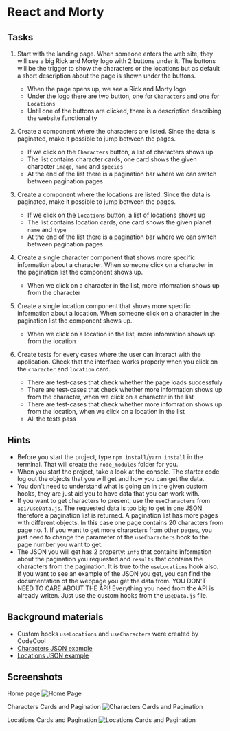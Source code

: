 # React and Morty


## Tasks

1. Start with the landing page. When someone enters the web site, they will see a big Rick and Morty logo with 2 buttons under it. The buttons will be the trigger to show the characters or the locations  but as default a short description about the page is shown under the buttons.
    - When the page opens up, we see a Rick and Morty logo
    - Under the logo there are two button, one for `Characters` and one for `Locations`
    - Until one of the buttons are clicked, there is a description describing the website functionality

2. Create a component where the characters are listed. Since the data is paginated, make it possible to jump between the pages.
    - If we click on the `Characters` button, a list of characters shows up
    - The list contains character cards, one card shows the given character `image`, `name` and `species`
    - At the end of the list there is a pagination bar where we can switch between pagination pages

3. Create a component where the locations are listed. Since the data is paginated, make it possible to jump between the pages.
    - If we click on the `Locations` button, a list of locations shows up
    - The list contains location cards, one card shows the given planet `name` and `type`
    - At the end of the list there is a pagination bar where we can switch between pagination pages

4. Create a single character component that shows more specific information about a character. When someone click on a character in the pagination list the component shows up.
    - When we click on a character in the list, more infomration shows up from the character

5. Create a single location component that shows more specific information about a location. When someone click on a character in the pagination list the component shows up.
    - When we click on a location in the list, more infomration shows up from the location

6. Create tests for every cases where the user can interact with the application. Check that the interface works properly when you click on the `character` and `location` card.
    - There are test-cases that check whether the page loads successfuly
    - There are test-cases that check whether more information shows up from the character, when we click on a character in the list
    - There are test-cases that check whether more infomration shows up from the location, when we click on a location in the list
    - All the tests pass



## Hints

- Before you start the project, type `npm install`/`yarn install` in the terminal. That will create the `node_modules` folder for you.
- When you start the project, take a look at the console. The starter code log out the objects that you will get and how you can get the data.
- You don't need to understand what is going on in the given custom hooks, they are just aid you to have data that you can work with.
- If you want to get characters to present, use the `useCharacters` from `api/useData.js`.
  The requested data is too big to get in one JSON therefore a pagination list is returned. A pagination list has more pages with different objects. In this case one page contains 20 characters from page no. 1. If you want to get more characters from other pages, you just need to change the parameter of the `useCharacters` hook to the page number you want to get.
- The JSON you will get has 2 property: `info` that contains information about the pagination you requested and `results` that contains the characters from the pagination. It is true to the `useLocations` hook also. If you want to see an example of the JSON you get, you can find the documentation of the webpage you get the data from. YOU DON'T NEED TO CARE ABOUT THE API! Everything you need from the API is already writen. Just use the custom hooks from the `useData.js` file.

## Background materials

- Custom hooks `useLocations` and `useCharacters` were created by CodeCool
- <i class="far fa-book-open"></i> [Characters JSON example](https://rickandmortyapi.com/documentation/#character)
- <i class="far fa-book-open"></i> [Locations JSON example](https://rickandmortyapi.com/documentation/#location)

## Screenshots
Home page 
![Home Page ](https://raw.github.com/Sirius1402/React-and-Morty/development/ScreenShots/homePage.jpg)

Characters Cards and Pagination 
![Characters Cards and Pagination ](https://raw.github.com/Sirius1402/React-and-Morty/development/ScreenShots/CharactersCardsAndPagination.jpg)

Locations Cards and Pagination 
![Locations Cards and Pagination ](https://raw.github.com/Sirius1402/React-and-Morty/development/ScreenShots/locationsCardsAndPagination.jpg)